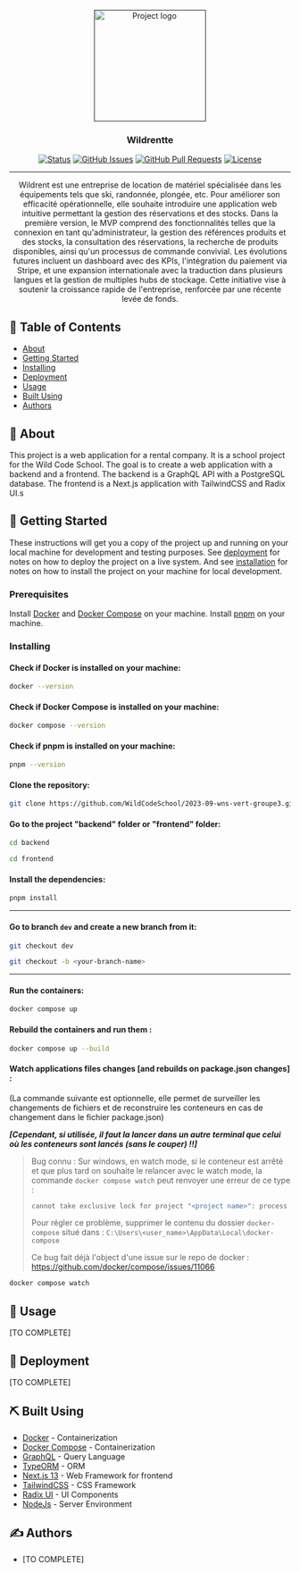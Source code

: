 <p align="center">
  <a href="" rel="noopener">
    <img width=200px height=200px src="https://img.evbuc.com/https%3A%2F%2Fcdn.evbuc.com%2Fimages%2F525050889%2F430755355196%2F1%2Foriginal.20230530-103808?w=225&auto=format%2Ccompress&q=75&sharp=10&s=fc18d967ea65d9b045bc052d35e0730e" alt="Project logo">
  </a>
</p>

<h3 align="center">Wildrentte</h3>

<div align="center">

[![Status](https://img.shields.io/badge/status-active-success.svg)]()
[![GitHub Issues](https://img.shields.io/github/issues/kylelobo/The-Documentation-Compendium.svg)](https://github.com/kylelobo/The-Documentation-Compendium/issues)
[![GitHub Pull Requests](https://img.shields.io/github/issues-pr/kylelobo/The-Documentation-Compendium.svg)](https://github.com/kylelobo/The-Documentation-Compendium/pulls)
[![License](https://img.shields.io/badge/license-MIT-blue.svg)](/LICENSE)

</div>

---

<p align="center">
  Wildrent est une entreprise de location de matériel spécialisée dans les équipements tels que ski, randonnée, plongée, etc. Pour améliorer son efficacité opérationnelle, elle souhaite introduire une application web intuitive permettant la gestion des réservations et des stocks. Dans la première version, le MVP comprend des fonctionnalités telles que la connexion en tant qu'administrateur, la gestion des références produits et des stocks, la consultation des réservations, la recherche de produits disponibles, ainsi qu'un processus de commande convivial. Les évolutions futures incluent un dashboard avec des KPIs, l'intégration du paiement via Stripe, et une expansion internationale avec la traduction dans plusieurs langues et la gestion de multiples hubs de stockage. Cette initiative vise à soutenir la croissance rapide de l'entreprise, renforcée par une récente levée de fonds.
</p>

## 📝 Table of Contents

- [About](#about)
- [Getting Started](#getting_started)
- [Installing](#installing)
- [Deployment](#deployment)
- [Usage](#usage)
- [Built Using](#built_using)
- [Authors](#authors)

## 🧐 About <a name = "about"></a>

This project is a web application for a rental company. It is a school project for the Wild Code School. The goal is to create a web application with a backend and a frontend. The backend is a GraphQL API with a PostgreSQL database. The frontend is a Next.js application with TailwindCSS and Radix UI.s

## 🏁 Getting Started <a name = "getting_started"></a>

These instructions will get you a copy of the project up and running on your local machine for development and testing purposes. See [deployment](#deployment) for notes on how to deploy the project on a live system. And see [installation](#installing) for notes on how to install the project on your machine for local development.

### Prerequisites

Install [Docker](https://www.docker.com/) and [Docker Compose](https://docs.docker.com/compose/) on your machine.
Install [pnpm](https://pnpm.io/) on your machine.

### Installing <a name = "installing"></a>

#### Check if Docker is installed on your machine:

```bash
docker --version
```

#### Check if Docker Compose is installed on your machine:

```bash
docker compose --version
```

#### Check if pnpm is installed on your machine:

```bash
pnpm --version
```

#### Clone the repository:

```bash
git clone https://github.com/WildCodeSchool/2023-09-wns-vert-groupe3.git
```

#### Go to the project "backend" folder or "frontend" folder:

```bash
cd backend

cd frontend
```

#### Install the dependencies:

```bash
pnpm install
```

---

#### Go to branch `dev` and create a new branch from it:

```bash
git checkout dev

git checkout -b <your-branch-name>
```

---

#### Run the containers:

```bash
docker compose up
```

#### Rebuild the containers and run them :

```bash
docker compose up --build
```

#### Watch applications files changes [and rebuilds on package.json changes] :

(La commande suivante est optionnelle, elle permet de surveiller les changements de fichiers et de reconstruire les conteneurs en cas de changement dans le fichier package.json)

**_[Cependant, si utilisée, il faut la lancer dans un autre terminal que celui où les conteneurs sont lancés (sans le couper) !!]_**

> Bug connu :
> Sur windows, en watch mode, si le conteneur est arrêté et que plus tard on souhaite le relancer avec le watch mode, la commande `docker compose watch` peut renvoyer une erreur de ce type :
>
> ```BASH
> cannot take exclusive lock for project "<project name>": process with PID <pid> is still running
> ```
>
> Pour régler ce problème, supprimer le contenu du dossier `docker-compose` situé dans :
> `C:\Users\<user_name>\AppData\Local\docker-compose`
>
> Ce bug fait déjà l'object d'une issue sur le repo de docker :
> https://github.com/docker/compose/issues/11066

```bash
docker compose watch
```

## 🎈 Usage <a name="usage"></a>

[TO COMPLETE]

## 🚀 Deployment <a name = "deployment"></a>

[TO COMPLETE]

## ⛏️ Built Using <a name = "built_using"></a>

- [Docker](https://www.docker.com/) - Containerization
- [Docker Compose](https://docs.docker.com/compose/) - Containerization
- [GraphQL](https://graphql.org/) - Query Language
- [TypeORM](https://typeorm.io/) - ORM
- [Next.js 13](https://nextjs.org) - Web Framework for frontend
- [TailwindCSS](https://tailwindcss.com/) - CSS Framework
- [Radix UI](https://radix-ui.com/) - UI Components
- [NodeJs](https://nodejs.org/en/) - Server Environment

## ✍️ Authors <a name = "authors"></a>

- [TO COMPLETE]

